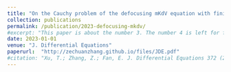 ```yaml
---
title: "On the Cauchy problem of the defocusing mKdV equation with finite density initial data: long-time asymptotics in soliton-less regions"
collection: publications
permalink: /publication/2023-defocusing-mkdv/
#excerpt: "This paper is about the number 3. The number 4 is left for future work."
date: 2023-01-01
venue: "J. Differential Equations"
paperurl:  "http://zechuanzhang.github.io/files/JDE.pdf"
#citation: "Xu, T.; Zhang, Z.; Fan, E. J. Differential Equations 372 (2023), 55–122."
---
```



